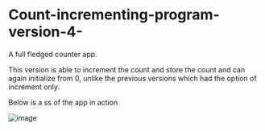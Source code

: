 # Count-incrementing-program-version-4-
A full fledged counter app. 

This version is able to increment the count and store the count and can again initialize from 0, unlike the previous versions which had the option of increment only.

Below is a ss of the app in action

![image](https://user-images.githubusercontent.com/101229988/159219349-66dff80f-56eb-4497-93a3-de38cdcf9af4.png)
